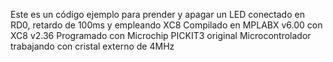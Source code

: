 Este es un código ejemplo para prender y apagar un LED conectado en RD0, retardo de 100ms y empleando XC8
Compilado en MPLABX v6.00 con XC8 v2.36
Programado con Microchip PICKIT3 original
Microcontrolador trabajando con cristal externo de 4MHz

